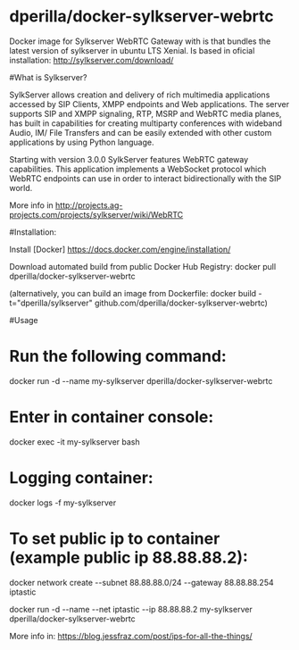 # dperilla/docker-sylkserver-webrtc
Docker image for Sylkserver WebRTC Gateway with is that bundles the latest version of sylkserver in ubuntu LTS Xenial. Is based in oficial installation: http://sylkserver.com/download/

#What is Sylkserver?

SylkServer allows creation and delivery of rich multimedia applications accessed by SIP Clients, XMPP endpoints and Web applications. The server supports SIP and XMPP signaling, RTP, MSRP and WebRTC media planes, has built in capabilities for creating multiparty conferences with wideband Audio, IM/ File Transfers and can be easily extended with other custom applications by using Python language.

Starting with version 3.0.0 SylkServer features WebRTC gateway capabilities. This application implements a WebSocket protocol which WebRTC endpoints can use in order to interact bidirectionally with the SIP world.

More info in http://projects.ag-projects.com/projects/sylkserver/wiki/WebRTC


#Installation:

Install [Docker] https://docs.docker.com/engine/installation/

Download automated build from public Docker Hub Registry: docker pull dperilla/docker-sylkserver-webrtc

(alternatively, you can build an image from Dockerfile: docker build -t="dperilla/sylkserver" github.com/dperilla/docker-sylkserver-webrtc)

#Usage

# Run the following command:
docker run -d --name my-sylkserver dperilla/docker-sylkserver-webrtc

# Enter in container console:
docker exec -it my-sylkserver bash

# Logging container:
docker logs -f my-sylkserver

# To set public ip to container (example public ip 88.88.88.2):
docker network create --subnet 88.88.88.0/24 --gateway 88.88.88.254 iptastic

docker run -d --name --net iptastic --ip 88.88.88.2 my-sylkserver dperilla/docker-sylkserver-webrtc

More info in:
https://blog.jessfraz.com/post/ips-for-all-the-things/



